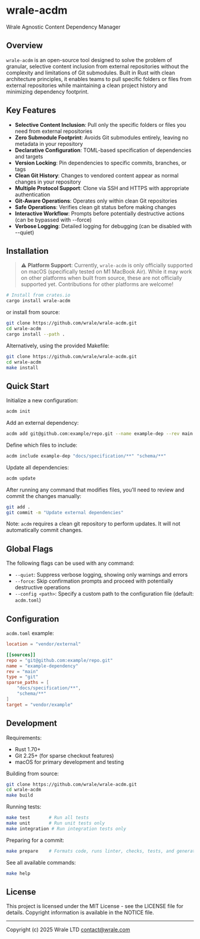 # wrale-acdm

Wrale Agnostic Content Dependency Manager

## Overview

`wrale-acdm` is an open-source tool designed to solve the problem of granular, selective content inclusion from external repositories without the complexity and limitations of Git submodules. Built in Rust with clean architecture principles, it enables teams to pull specific folders or files from external repositories while maintaining a clean project history and minimizing dependency footprint.

## Key Features

- **Selective Content Inclusion**: Pull only the specific folders or files you need from external repositories
- **Zero Submodule Footprint**: Avoids Git submodules entirely, leaving no metadata in your repository
- **Declarative Configuration**: TOML-based specification of dependencies and targets
- **Version Locking**: Pin dependencies to specific commits, branches, or tags
- **Clean Git History**: Changes to vendored content appear as normal changes in your repository
- **Multiple Protocol Support**: Clone via SSH and HTTPS with appropriate authentication
- **Git-Aware Operations**: Operates only within clean Git repositories
- **Safe Operations**: Verifies clean git status before making changes
- **Interactive Workflow**: Prompts before potentially destructive actions (can be bypassed with --force)
- **Verbose Logging**: Detailed logging for debugging (can be disabled with --quiet)

## Installation

> ⚠️ **Platform Support**: Currently, `wrale-acdm` is only officially supported on macOS (specifically tested on M1 MacBook Air). While it may work on other platforms when built from source, these are not officially supported yet. Contributions for other platforms are welcome!

```bash
# Install from crates.io
cargo install wrale-acdm
```

or install from source:

```bash
git clone https://github.com/wrale/wrale-acdm.git
cd wrale-acdm
cargo install --path .
```

Alternatively, using the provided Makefile:

```bash
git clone https://github.com/wrale/wrale-acdm.git
cd wrale-acdm
make install
```

## Quick Start

Initialize a new configuration:

```bash
acdm init
```

Add an external dependency:

```bash
acdm add git@github.com:example/repo.git --name example-dep --rev main --target vendor/example
```

Define which files to include:

```bash
acdm include example-dep "docs/specification/**" "schema/**"
```

Update all dependencies:

```bash
acdm update
```

After running any command that modifies files, you'll need to review and commit the changes manually:

```bash
git add .
git commit -m "Update external dependencies"
```

Note: `acdm` requires a clean git repository to perform updates. It will not automatically commit changes.

## Global Flags

The following flags can be used with any command:

- `--quiet`: Suppress verbose logging, showing only warnings and errors
- `--force`: Skip confirmation prompts and proceed with potentially destructive operations
- `--config <path>`: Specify a custom path to the configuration file (default: `acdm.toml`)

## Configuration

`acdm.toml` example:

```toml
location = "vendor/external"

[[sources]]
repo = "git@github.com:example/repo.git"
name = "example-dependency"
rev = "main"
type = "git"
sparse_paths = [
    "docs/specification/**",
    "schema/**"
]
target = "vendor/example"
```

## Development

Requirements:
- Rust 1.70+
- Git 2.25+ (for sparse checkout features)
- macOS for primary development and testing

Building from source:

```bash
git clone https://github.com/wrale/wrale-acdm.git
cd wrale-acdm
make build
```

Running tests:

```bash
make test       # Run all tests
make unit       # Run unit tests only
make integration # Run integration tests only
```

Preparing for a commit:

```bash
make prepare    # Formats code, runs linter, checks, tests, and generates docs
```

See all available commands:

```bash
make help
```

## License

This project is licensed under the MIT License - see the LICENSE file for details. Copyright information is available in the NOTICE file.

---

Copyright (c) 2025 Wrale LTD <contact@wrale.com>
